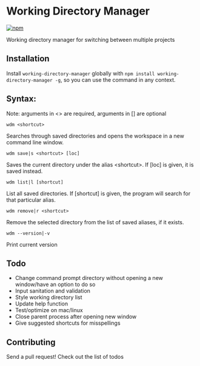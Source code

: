 # Working Directory Manager

[![npm](https://img.shields.io/npm/l/express.svg)]()

Working directory manager for switching between multiple projects

## Installation

Install `working-directory-manager` globally with `npm install working-directory-manager -g`, so you can use the command in any context.


## Syntax:

Note: arguments in <> are required, arguments in [] are optional

`wdm <shortcut>`

Searches through saved directories and opens the workspace in a new command line window.

`wdm save|s <shortcut> [loc]`

Saves the current directory under the alias \<shortcut>. If [loc] is given, it is saved instead.

`wdm list|l [shortcut]`

List all saved directories. If [shortcut] is given, the program will search for that particular alias.

`wdm remove|r <shortcut>`

Remove the selected directory from the list of saved aliases, if it exists.

`wdm --version|-v`

Print current version


## Todo

* Change command prompt directory without opening a new window/have an option to do so
* Input sanitation and validation
* Style working directory list
* Update help function
* Test/optimize on mac/linux
* Close parent process after opening new window
* Give suggested shortcuts for misspellings

## Contributing

Send a pull request! Check out the list of todos